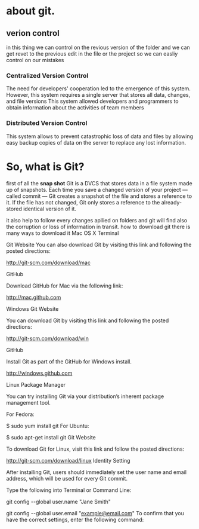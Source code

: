 # about git.
## verion control

in this thing we can control on the revious version of the folder and we can get revet to the previous edit in the file or the project so we can easliy control on our mistakes

### Centralized Version Control
The need for developers' cooperation led to the emergence of this system.
However, this system requires a single server that stores all data, changes, and file versions
This system allowed developers and programmers to obtain information about the activities of team members
### Distributed Version Control
This system allows to prevent catastrophic loss of data and files by allowing easy backup copies of data on the server to replace any lost information.
# So, what is Git?
first of all the **snap shot**
Git is a DVCS that stores data in a file system made up of snapshots. Each time you save a changed version of your project — called commit — Git creates a snapshot of the file and stores a reference to it. If the file has not changed, Git only stores a reference to the already-stored identical version of it.

it also help to follow every changes apllied on folders and git will find also the corruption or loss of information in transit.
how to download git 
there is many ways to download it
Mac OS X
Terminal

Git Website
You can also download Git by visiting this link and following the posted directions:

http://git-scm.com/download/mac

GitHub


Download GitHub for Mac via the following link:

http://mac.github.com

Windows
Git Website

You can download Git by visiting this link and following the posted directions:

http://git-scm.com/download/win

GitHub

Install Git as part of the GitHub for Windows install.

http://windows.github.com

Linux
Package Manager

You can try installing Git via your distribution’s inherent package management tool.

For Fedora:

$ sudo yum install git
For Ubuntu:

$ sudo apt-get install git
Git Website

To download Git for Linux, visit this link and follow the posted directions:

http://git-scm.com/download/linux
Identity Setting

After installing Git, users should immediately set the user name and email address, which will be used for every Git commit.

Type the following into Terminal or Command Line:

git config --global user.name "Jane Smith"

git config --global user.email "example@email.com"
To confirm that you have the correct settings, enter the following command:

